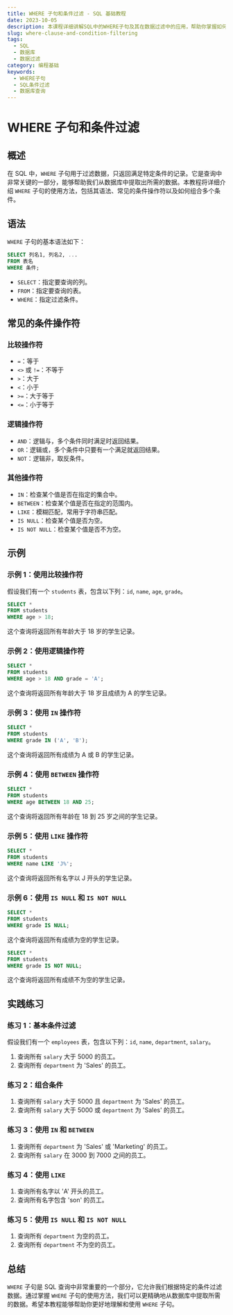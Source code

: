 ```yaml
---
title: WHERE 子句和条件过滤 - SQL 基础教程
date: 2023-10-05
description: 本课程详细讲解SQL中的WHERE子句及其在数据过滤中的应用，帮助你掌握如何使用条件过滤来查询数据库中的特定数据。
slug: where-clause-and-condition-filtering
tags:
  - SQL
  - 数据库
  - 数据过滤
category: 编程基础
keywords:
  - WHERE子句
  - SQL条件过滤
  - 数据库查询
---
```


# WHERE 子句和条件过滤

## 概述

在 SQL 中，`WHERE` 子句用于过滤数据，只返回满足特定条件的记录。它是查询中非常关键的一部分，能够帮助我们从数据库中提取出所需的数据。本教程将详细介绍 `WHERE` 子句的使用方法，包括其语法、常见的条件操作符以及如何组合多个条件。

## 语法

`WHERE` 子句的基本语法如下：

```sql
SELECT 列名1, 列名2, ...
FROM 表名
WHERE 条件;
```

- `SELECT`：指定要查询的列。
- `FROM`：指定要查询的表。
- `WHERE`：指定过滤条件。

## 常见的条件操作符

### 比较操作符

- `=`：等于
- `<>` 或 `!=`：不等于
- `>`：大于
- `<`：小于
- `>=`：大于等于
- `<=`：小于等于

### 逻辑操作符

- `AND`：逻辑与，多个条件同时满足时返回结果。
- `OR`：逻辑或，多个条件中只要有一个满足就返回结果。
- `NOT`：逻辑非，取反条件。

### 其他操作符

- `IN`：检查某个值是否在指定的集合中。
- `BETWEEN`：检查某个值是否在指定的范围内。
- `LIKE`：模糊匹配，常用于字符串匹配。
- `IS NULL`：检查某个值是否为空。
- `IS NOT NULL`：检查某个值是否不为空。

## 示例

### 示例 1：使用比较操作符

假设我们有一个 `students` 表，包含以下列：`id`, `name`, `age`, `grade`。

```sql
SELECT *
FROM students
WHERE age > 18;
```

这个查询将返回所有年龄大于 18 岁的学生记录。

### 示例 2：使用逻辑操作符

```sql
SELECT *
FROM students
WHERE age > 18 AND grade = 'A';
```

这个查询将返回所有年龄大于 18 岁且成绩为 A 的学生记录。

### 示例 3：使用 `IN` 操作符

```sql
SELECT *
FROM students
WHERE grade IN ('A', 'B');
```

这个查询将返回所有成绩为 A 或 B 的学生记录。

### 示例 4：使用 `BETWEEN` 操作符

```sql
SELECT *
FROM students
WHERE age BETWEEN 18 AND 25;
```

这个查询将返回所有年龄在 18 到 25 岁之间的学生记录。

### 示例 5：使用 `LIKE` 操作符

```sql
SELECT *
FROM students
WHERE name LIKE 'J%';
```

这个查询将返回所有名字以 J 开头的学生记录。

### 示例 6：使用 `IS NULL` 和 `IS NOT NULL`

```sql
SELECT *
FROM students
WHERE grade IS NULL;
```

这个查询将返回所有成绩为空的学生记录。

```sql
SELECT *
FROM students
WHERE grade IS NOT NULL;
```

这个查询将返回所有成绩不为空的学生记录。

## 实践练习

### 练习 1：基本条件过滤

假设我们有一个 `employees` 表，包含以下列：`id`, `name`, `department`, `salary`。

1. 查询所有 `salary` 大于 5000 的员工。
2. 查询所有 `department` 为 'Sales' 的员工。

### 练习 2：组合条件

1. 查询所有 `salary` 大于 5000 且 `department` 为 'Sales' 的员工。
2. 查询所有 `salary` 大于 5000 或 `department` 为 'Sales' 的员工。

### 练习 3：使用 `IN` 和 `BETWEEN`

1. 查询所有 `department` 为 'Sales' 或 'Marketing' 的员工。
2. 查询所有 `salary` 在 3000 到 7000 之间的员工。

### 练习 4：使用 `LIKE`

1. 查询所有名字以 'A' 开头的员工。
2. 查询所有名字包含 'son' 的员工。

### 练习 5：使用 `IS NULL` 和 `IS NOT NULL`

1. 查询所有 `department` 为空的员工。
2. 查询所有 `department` 不为空的员工。

## 总结

`WHERE` 子句是 SQL 查询中非常重要的一个部分，它允许我们根据特定的条件过滤数据。通过掌握 `WHERE` 子句的使用方法，我们可以更精确地从数据库中提取所需的数据。希望本教程能够帮助你更好地理解和使用 `WHERE` 子句。